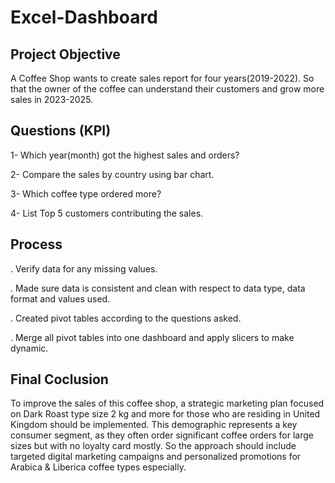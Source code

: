 # Excel-Dashboard

## Project Objective

A Coffee Shop wants to create sales report for four years(2019-2022). So that the owner of the coffee can understand their customers and grow more sales in 2023-2025.

## Questions (KPI)

1- Which year(month) got the highest sales and orders?

2- Compare the sales by country using bar chart.

3- Which coffee type ordered more?

4- List Top 5 customers contributing the sales.

## Process

. Verify data for any missing values.

. Made sure data is consistent and clean with respect to data type, data format and values used.

. Created pivot tables according to the questions asked.

. Merge all pivot tables into one dashboard and apply slicers to make dynamic.

## Final Coclusion

To improve the sales of this coffee shop, a strategic marketing plan focused on Dark Roast type size 2 kg and more for those who are residing in United Kingdom should be implemented.
This demographic represents a key consumer segment, as they often order significant coffee orders for large sizes but with no loyalty card mostly. So the approach should include targeted digital marketing campaigns and personalized promotions for Arabica & Liberica coffee types especially.


